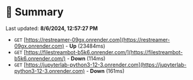 # 📖 Summary
Last updated: **8/6/2024, 12:57:27 PM**

- `GET` [https://restreamer-09gx.onrender.com](https://restreamer-09gx.onrender.com) - **Up** (23484ms)
- `GET` [https://filestreambot-b5k6.onrender.com/](https://filestreambot-b5k6.onrender.com/) - **Down** (114ms)
- `GET` [https://jupyterlab-python3-12-3.onrender.com](https://jupyterlab-python3-12-3.onrender.com) - **Down** (161ms)
